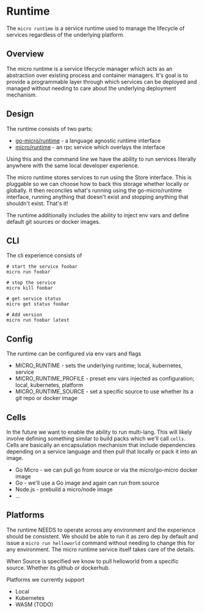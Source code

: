 # Runtime

The `micro runtime` is a service runtime used to manage the lifecycle of services regardless of the underlying platform.

## Overview

The micro runtime is a service lifecycle manager which acts as an abstraction over existing process and container managers. 
It's goal is to provide a programmable layer through which services can be deployed and managed without needing to 
care about the underlying deployment mechanism.

## Design

The runtime consists of two parts:

- [go-micro/runtime](https://github.com/micro/go-micro/tree/master/runtime) - a language agnostic runtime interface
- [micro/runtime](https://github.com/2637309949/micro/tree/master/runtime) - an rpc service which overlays the interface

Using this and the command line we have the ability to run services literally anywhere with the same local developer experience.

The micro runtime stores services to run using the Store interface. This is pluggable so we can choose how to back this storage 
whether locally or globally. It then reconciles what's running using the go-micro/runtime interface, running anything that 
doesn't exist and stopping anything that shouldn't exist. That's it!

The runtime additionally includes the ability to inject env vars and define default git sources or docker images.

## CLI

The cli experience consists of

```
# start the service foobar
micro run foobar

# stop the service
micro kill foobar

# get service status
micro get status foobar

# Add version
micro run foobar latest
```

## Config

The runtime can be configured via env vars and flags

- MICRO_RUNTIME - sets the underlying runtime; local, kubernetes, service
- MICRO_RUNTIME_PROFILE - preset env vars injected as configuration; local, kubernetes, platform
- MICRO_RUNTIME_SOURCE - set a specific source to use whether its a git repo or docker image

## Cells

In the future we want to enable the ability to run multi-lang. This will likely involve defining something 
similar to build packs which we'll call `cells`. Cells are basically an encapsulation mechanism 
that include dependencies depending on a service language and then pull that locally or pack it into 
an image. 

- Go Micro - we can pull go from source or via the micro/go-micro docker image
- Go - we'll use a Go image and again can run from source
- Node.js - prebuild a micro/node image
- ...

## Platforms

The runtime NEEDS to operate across any environment and the experience should be consistent. We should be 
able to run it as zero dep by default and issue a `micro run helloworld` command without needing to change 
this for any environment. The micro runtime service itself takes care of the details. 

When Source is specified we know to pull helloworld from a specific source. Whether its github or dockerhub.

Platforms we currently support

- Local
- Kubernetes
- WASM (TODO)
